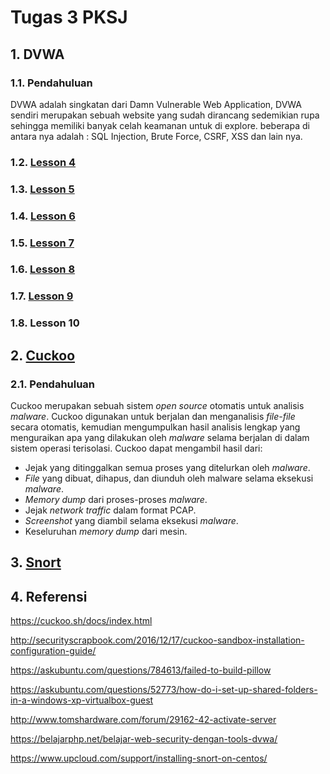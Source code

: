 # Tugas 3 PKSJ

## 1. DVWA

### 1.1. Pendahuluan

DVWA adalah singkatan dari Damn Vulnerable Web Application, DVWA sendiri merupakan sebuah website yang sudah dirancang sedemikian rupa sehingga memiliki banyak celah keamanan untuk di explore. beberapa di antara nya adalah : SQL Injection, Brute Force, CSRF, XSS dan lain nya.

### 1.2. [Lesson 4](https://github.com/cakthe/PKSJ_final/blob/master/DVWA_L4/DVWA_L4.md)

### 1.3. [Lesson 5](https://github.com/cakthe/PKSJ_final/blob/master/DVWA_L5/DVWA_L5.md)

### 1.4. [Lesson 6](https://github.com/cakthe/PKSJ_final/blob/master/DVWA_L6/DVWA_L6.MD)

### 1.5. [Lesson 7](https://github.com/cakthe/PKSJ_final/blob/master/DVWA_L7/DVWA_L7.md)

### 1.6. [Lesson 8](https://github.com/cakthe/PKSJ_final/blob/master/DVWA_L8/DVWA_L8.md)

### 1.7. [Lesson 9](https://github.com/cakthe/PKSJ_final/blob/master/DVWA_L9/DVWA_L9.MD)

### 1.8. Lesson 10

## 2. [Cuckoo](https://github.com/cakthe/PKSJ_final/blob/master/cuckoo/cuckoo.md)

### 2.1. Pendahuluan

Cuckoo merupakan sebuah sistem _open source_ otomatis untuk analisis _malware_. Cuckoo digunakan untuk berjalan dan menganalisis _file-file_ secara otomatis, kemudian mengumpulkan hasil analisis lengkap yang menguraikan apa yang dilakukan oleh _malware_ selama berjalan di dalam sistem operasi terisolasi. Cuckoo dapat mengambil hasil dari:

* Jejak yang ditinggalkan semua proses yang ditelurkan oleh _malware_.
* _File_ yang dibuat, dihapus, dan diunduh oleh malware selama eksekusi _malware_.
* _Memory dump_ dari proses-proses _malware_.
* Jejak _network traffic_ dalam format PCAP.
* _Screenshot_ yang diambil selama eksekusi _malware_.
* Keseluruhan _memory dump_ dari mesin.

## 3. [Snort](https://github.com/cakthe/PKSJ_final/blob/master/snort/snort.md)

## 4. Referensi

https://cuckoo.sh/docs/index.html

http://securityscrapbook.com/2016/12/17/cuckoo-sandbox-installation-configuration-guide/

https://askubuntu.com/questions/784613/failed-to-build-pillow

https://askubuntu.com/questions/52773/how-do-i-set-up-shared-folders-in-a-windows-xp-virtualbox-guest

http://www.tomshardware.com/forum/29162-42-activate-server

https://belajarphp.net/belajar-web-security-dengan-tools-dvwa/

https://www.upcloud.com/support/installing-snort-on-centos/
